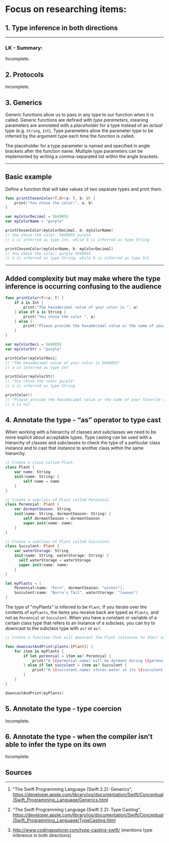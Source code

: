 # Focus on researching items:

## 1. Type inference in both directions
_________________________
### LK - Summary:
Incomplete.

## 2. Protocols
Incomplete.

## 3. Generics
Generic functions allow us to pass in any type to our function when it is called. Generic functions are defined with *type parameters*, meaning parameters are annotated with a *placeholder* for a type instead of an *actual* type (e.g. `String`, `Int`). Type parameters allow the parameter type to be inferred by the argument type each time the function is called.

The placeholder for a type parameter is named and specified in angle brackets after the function name. Multiple type parameters can be implemented by writing a comma-separated list within the angle brackets.

--------------
Basic example
--------------
Define a function that will take values of two separate types and print them.
```swift
func printChosenColor<T,U>(a: T, b: U) {
    print("You chose the color:", a, b)
}

var myColorDecimal = 5649055
var myColorName = "purple"

printChosenColor(myColorDecimal, b: myColorName)
// You chose the color: 5649055 purple
// a is inferred as type Int, while b is inferred as type String

printChosenColor(myColorName, b: myColorDecimal)
// You chose the color: purple 5649055
// a is inferred as type String, while b is inferred as type Int
```

--------------
Added complexity but may make where the type inference is occurring confusing to the audience
--------------
```swift
func printColor<T>(a: T) {
    if a is Int {
        print("The hexadecimal value of your color is ", a)
    } else if a is String {
        print("You chose the color ", a)
    } else {
        print("Please provide the hexadecimal value or the name of your favorite color")
    }
}

var myColorDeci = 5649055
var myColorStr = "purple"

printColor(myColorDeci)
// "The hexadecimal value of your color is 5649055"
// a is inferred as type Int

printColor(myColorStr)
// "You chose the color purple"
// a is inferred as type String

printColor()
// "Please provide the hexadecimal value or the name of your favorite color."
// a is nil
```

## 4. Annotate the type - “as” operator to type cast
When working with a hierarchy of classes and subclasses we need to be more explicit about acceptable types. Type casting can be used with a hierarchy of classes and subclasses to check the type of a particular class instance and to cast that instance to another class within the same hierarchy.

```swift
// Create a class called Plant.
class Plant {
    var name: String
    init(name: String) {
        self.name = name
    }
}

// Create a subclass of Plant called Perennial.
class Perennial: Plant {
    var dormantSeason: String
    init(name: String, dormantSeason: String) {
        self.dormantSeason = dormantSeason
        super.init(name: name)
    }
}

// Create a subclass of Plant called Succulent.
class Succulent: Plant {
    var waterStorage: String
    init(name: String, waterStorage: String) {
      self.waterStorage = waterStorage
      super.init(name: name)
    }
}

let myPlants = [
    Perennial(name: "Fern", dormantSeason: "winter"),
    Succulent(name: "Burro's Tail", waterStorage: "leaves")
]
```

The type of "myPlants" is inferred to be `Plant`. If you iterate over the contents of `myPlants`, the items you receive back are typed as `Plants`, and not as `Perennial` or `Succulent`. When you have a constant or variable of a certain class type that refers to an instance of a subclass, you can try to downcast to the subclass type with `as?` or `as!`.

```swift
// Create a function that will downcast the Plant instances to their subclasses and access a property from their individual class.

func downcastAndPrint(plants:[Plant]) {
    for item in myPlants {
        if let perennial = item as? Perennial {
            print("A \(perennial.name) will be dormant during \(perennial.dormantSeason).")
        } else if let succulent = item as? Succulent {
            print("A \(succulent.name) stores water in its \(succulent.waterStorage).")
        }
    }
}

downcastAndPrint(myPlants)
```

## 5. Annotate the type - type coercion
Incomplete.

## 6. Annotate the type - when the compiler isn't able to infer the type on its own
Incomplete.

## Sources
_________________________
1. "The Swift Programming Language (Swift 2.2): Generics", https://developer.apple.com/library/ios/documentation/Swift/Conceptual/Swift_Programming_Language/Generics.html

2. "The Swift Programming Language (Swift 2.2): Type Casting", https://developer.apple.com/library/ios/documentation/Swift/Conceptual/Swift_Programming_Language/TypeCasting.html

3. http://www.codingexplorer.com/type-casting-swift/ (mentions type inference in both directions)